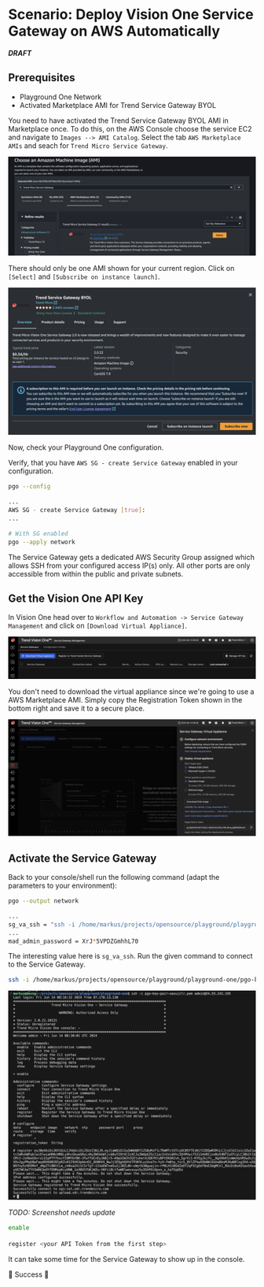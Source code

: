# Scenario: Deploy Vision One Service Gateway on AWS Automatically

***DRAFT***

## Prerequisites

- Playground One Network
- Activated Marketplace AMI for Trend Service Gateway BYOL

You need to have activated the Trend Service Gateway BYOL AMI in Marketplace once. To do this, on the AWS Console choose the service EC2 and navigate to `Images --> AMI Catalog`. Select the tab `AWS Marketplace AMIs` and seach for `Trend Micro Service Gateway`.

![alt text](images/v1-aws-sgm-03.png "Vision One")

There should only be one AMI shown for your current region. Click on `[Select]` and `[Subscribe on instance launch]`. 

![alt text](images/v1-aws-sgm-04.png "Vision One")

Now, check your Playground One configuration.

Verify, that you have `AWS SG - create Service Gateway` enabled in your configuration.

```sh
pgo --config
```

```sh
...
AWS SG - create Service Gateway [true]:
...
```

```sh
# With SG enabled
pgo --apply network
```

The Service Gateway gets a dedicated AWS Security Group assigned which allows SSH from your configured access IP(s) only. All other ports are only accessible from within the public and private subnets.

## Get the Vision One API Key

In Vision One head over to `Workflow and Automation -> Service Gateway Management` and click on `[Download Virtual Appliance]`.

![alt text](images/v1-aws-sgm-01.png "Vision One")

You don't need to download the virtual appliance since we're going to use a AWS Marketplace AMI. Simply copy the Registration Token shown in the bottom right and save it to a secure place.

![alt text](images/v1-aws-sgm-02.png "Vision One")

## Activate the Service Gateway

Back to your console/shell run the following command (adapt the parameters to your environment):

```sh
pgo --output network
```

```sh
...
sg_va_ssh = "ssh -i /home/markus/projects/opensource/playground/playground-one/pgo-key-pair-oaxuizlr.pem -o StrictHostKeyChecking=no admin@18.194.239.58"
...
mad_admin_password = XrJ*5VPDZGmhhL70
```

The interesting value here is `sg_va_ssh`. Run the given command to connect to the Service Gateway.

```sh
ssh -i /home/markus/projects/opensource/playground/playground-one/pgo-key-pair-oaxuizlr.pem -o StrictHostKeyChecking=no admin@18.194.239.58
```

![alt text](images/v1-aws-sgm-12.png "Vision One")

*TODO: Screenshot needs update*

```sh
enable

register <your API Token from the first step>
```

It can take some time for the Service Gateway to show up in the console.

🎉 Success 🎉

